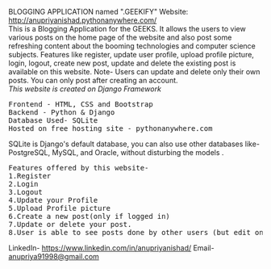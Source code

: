 BLOGGING APPLICATION named ".GEEKIFY"
Website: http://anupriyanishad.pythonanywhere.com/
<br>
This is a Blogging Application for the GEEKS. It allows the users to view various posts on the home page of the website and also post some refreshing content about the booming technologies and computer science subjects. Features like register, update user profile, upload profile picture, login, logout, create new post, update and delete the existing post is available on this website. Note- Users can update and delete only their own posts. You can only post after creating an account.
<br>
<em>
This website is created on Django Framework
</em>
<br>
<pre>
Frontend - HTML, CSS and Bootstrap
Backend - Python & Django
Database Used- SQLite 
Hosted on free hosting site - pythonanywhere.com
</pre>
SQLite is Django's default database, you can also use other databases like-PostgreSQL, MySQL, and Oracle, without disturbing the models .

<pre>
Features offered by this website-
1.Register
2.Login
3.Logout
4.Update your Profile
5.Upload Profile picture
6.Create a new post(only if logged in)
7.Update or delete your post.
8.User is able to see posts done by other users (but edit only your their own posts)
</pre>

LinkedIn- https://www.linkedin.com/in/anupriyanishad/
Email- anupriya91998@gmail.com

<!--some bootstrap snippets from- https://getbootstrap.com/docs/4.0/getting-started/introduction/#starter-template-->
